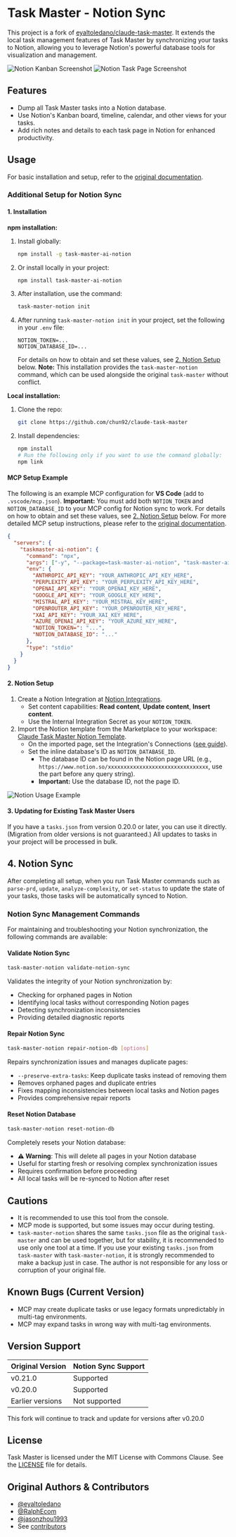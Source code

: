 
# Task Master - Notion Sync

This project is a fork of [eyaltoledano/claude-task-master](https://github.com/eyaltoledano/claude-task-master).
It extends the local task management features of Task Master by synchronizing your tasks to Notion, allowing you to leverage Notion's powerful database tools for visualization and management.

![Notion Kanban Screenshot](https://raw.githubusercontent.com/chun92/claude-task-master/main/screenshot/notion2.png)
![Notion Task Page Screenshot](https://raw.githubusercontent.com/chun92/claude-task-master/main/screenshot/notion1.png)

## Features

- Dump all Task Master tasks into a Notion database.
- Use Notion's Kanban board, timeline, calendar, and other views for your tasks.
- Add rich notes and details to each task page in Notion for enhanced productivity.

## Usage

For basic installation and setup, refer to the [original documentation](https://github.com/eyaltoledano/claude-task-master?tab=readme-ov-file#documentation).

### Additional Setup for Notion Sync

#### 1. Installation

**npm installation:**
1. Install globally:
   ```sh
   npm install -g task-master-ai-notion
   ```
2. Or install locally in your project:
   ```sh
   npm install task-master-ai-notion
   ```
3. After installation, use the command:
   ```sh
   task-master-notion init
   ```
4. After running `task-master-notion init` in your project, set the following in your `.env` file:
   ```env
   NOTION_TOKEN=...
   NOTION_DATABASE_ID=...
   ```
   For details on how to obtain and set these values, see [2. Notion Setup](#2-notion-setup) below.
**Note:** This installation provides the `task-master-notion` command, which can be used alongside the original `task-master` without conflict.


**Local installation:**
1. Clone the repo:
   ```sh
   git clone https://github.com/chun92/claude-task-master
   ```
2. Install dependencies:
   ```sh
   npm install
   # Run the following only if you want to use the command globally:
   npm link
   ```

#### MCP Setup Example


The following is an example MCP configuration for **VS Code** (add to `.vscode/mcp.json`).
**Important:** You must add both `NOTION_TOKEN` and `NOTION_DATABASE_ID` to your MCP config for Notion sync to work. For details on how to obtain and set these values, see [2. Notion Setup](#2-notion-setup) below.
For more detailed MCP setup instructions, please refer to the [original documentation](https://github.com/eyaltoledano/claude-task-master?tab=readme-ov-file#option-1-mcp-recommended).


```json
{
  "servers": {
    "taskmaster-ai-notion": {
      "command": "npx",
      "args": ["-y", "--package=task-master-ai-notion", "task-master-ai-notion"],
      "env": {
        "ANTHROPIC_API_KEY": "YOUR_ANTHROPIC_API_KEY_HERE",
        "PERPLEXITY_API_KEY": "YOUR_PERPLEXITY_API_KEY_HERE",
        "OPENAI_API_KEY": "YOUR_OPENAI_KEY_HERE",
        "GOOGLE_API_KEY": "YOUR_GOOGLE_KEY_HERE",
        "MISTRAL_API_KEY": "YOUR_MISTRAL_KEY_HERE",
        "OPENROUTER_API_KEY": "YOUR_OPENROUTER_KEY_HERE",
        "XAI_API_KEY": "YOUR_XAI_KEY_HERE",
        "AZURE_OPENAI_API_KEY": "YOUR_AZURE_KEY_HERE",
        "NOTION_TOKEN=": "...",
        "NOTION_DATABASE_ID": "..."
      },
      "type": "stdio"
    }
  }
}
```

#### 2. Notion Setup

1. Create a Notion Integration at [Notion Integrations](https://www.notion.so/profile/integrations).
   - Set content capabilities: **Read content**, **Update content**, **Insert content**.
   - Use the Internal Integration Secret as your `NOTION_TOKEN`.
2. Import the Notion template from the Marketplace to your workspace: [Claude Task Master Notion Template](https://www.notion.com/ko/templates/claude-task-master).
   - On the imported page, set the Integration's Connections ([see guide](https://www.notion.com/help/add-and-manage-connections-with-the-api)).
   - Set the inline database's ID as `NOTION_DATABASE_ID`.
     - The database ID can be found in the Notion page URL (e.g., `https://www.notion.so/xxxxxxxxxxxxxxxxxxxxxxxxxxxxxxxx`, use the part before any query string).
     - **Important:** Use the database ID, not the page ID.

![Notion Usage Example](https://raw.githubusercontent.com/chun92/claude-task-master/main/screenshot/notion_usage.png)
#### 3. Updating for Existing Task Master Users

If you have a `tasks.json` from version 0.20.0 or later, you can use it directly. (Migration from older versions is not guaranteed.)
All updates to tasks in your project will be processed in bulk.


## 4. Notion Sync

After completing all setup, when you run Task Master commands such as `parse-prd`, `update`, `analyze-complexity`, or `set-status` to update the state of your tasks, those tasks will be automatically synced to Notion.

### Notion Sync Management Commands

For maintaining and troubleshooting your Notion synchronization, the following commands are available:

#### Validate Notion Sync
```sh
task-master-notion validate-notion-sync
```
Validates the integrity of your Notion synchronization by:
- Checking for orphaned pages in Notion
- Identifying local tasks without corresponding Notion pages  
- Detecting synchronization inconsistencies
- Providing detailed diagnostic reports

#### Repair Notion Sync
```sh
task-master-notion repair-notion-db [options]
```
Repairs synchronization issues and manages duplicate pages:
- `--preserve-extra-tasks`: Keep duplicate tasks instead of removing them
- Removes orphaned pages and duplicate entries
- Fixes mapping inconsistencies between local tasks and Notion pages
- Provides comprehensive repair reports

#### Reset Notion Database
```sh
task-master-notion reset-notion-db
```
Completely resets your Notion database:
- **⚠️ Warning**: This will delete all pages in your Notion database
- Useful for starting fresh or resolving complex synchronization issues
- Requires confirmation before proceeding
- All local tasks will be re-synced to Notion after reset

## Cautions

- It is recommended to use this tool from the console.
- MCP mode is supported, but some issues may occur during testing.
- `task-master-notion` shares the same `tasks.json` file as the original `task-master` and can be used together, but for stability, it is recommended to use only one tool at a time. If you use your existing `tasks.json` from `task-master` with `task-master-notion`, it is strongly recommended to make a backup just in case. The author is not responsible for any loss or corruption of your original file.

## Known Bugs (Current Version)
- MCP may create duplicate tasks or use legacy formats unpredictably in multi-tag environments.
- MCP may expand tasks in wrong way with multi-tag environments.


## Version Support

| Original Version | Notion Sync Support |
|------------------|--------------------|
| v0.21.0          | Supported          |
| v0.20.0          | Supported          |
| Earlier versions | Not supported      |

This fork will continue to track and update for versions after v0.20.0

## License

Task Master is licensed under the MIT License with Commons Clause. See the [LICENSE](LICENSE) file for details.

## Original Authors & Contributors

- [@eyaltoledano](https://x.com/eyaltoledano)
- [@RalphEcom](https://x.com/RalphEcom)
- [@jasonzhou1993](https://x.com/jasonzhou1993)
- See [contributors](https://github.com/eyaltoledano/claude-task-master/graphs/contributors)
